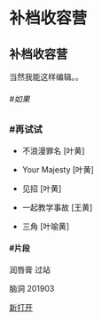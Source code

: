 # 补档收容营
## 补档收容营


当然我能这样编辑。。

###### #如果

### #再试试

* 不浪漫罪名 [叶黄]
* Your Majesty [叶黄]
* 见招 [叶黄]

* 一起教学事故 [王黄]
* 三角 [叶喻黄]

#### #片段
润唇膏 过站 

脑洞
201903

<a href="https://write.as/ayunn/so-may-i-edit-it" target="_blank">新打开</a>

